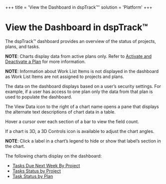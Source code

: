 +++
title = 'View the Dashboard in dspTrack™'
solution = 'Platform'
+++

# View the Dashboard in dspTrack™

The dspTrack™ dashboard provides an overview of the status of projects,
plans, and tasks.

<span style="font-weight: bold;">NOTE</span>: Charts display data from
active plans only. Refer to [Activate and Deactivate a
Plan](Activate_and_Deactivate_a_Plan.htm) for more information.

**NOTE**: Information about Work List Items is not displayed in the
dashboard as Work List Items are not assigned to projects and plans.

The data on the dashboard displays based on a user’s security settings.
For example, if a user has access to one plan only the data from that
plan is used to populate the dashboard.

The View Data icon to the right of a chart name opens a pane that
displays the alternate text descriptions of chart data in a table.

Hover a cursor over each section of a bar to view the field count.

If a chart is 3D, a 3D Controls icon is available to adjust the chart
angles.

<span style="font-weight: bold;">NOTE</span>: Click a label in a chart’s
legend to hide or show that label’s section in the chart.

The following charts display on the dashboard:

  - [Tasks Due Next Week By
    Project](../Page_Desc/Tasks_Due_Next_Week_By_Project.htm)
  - [Tasks Status by Project](../Page_Desc/Task_Status_By_Project.htm)
  - [Task Status by Plan](../Page_Desc/Task_Status_by_Plan.htm)
